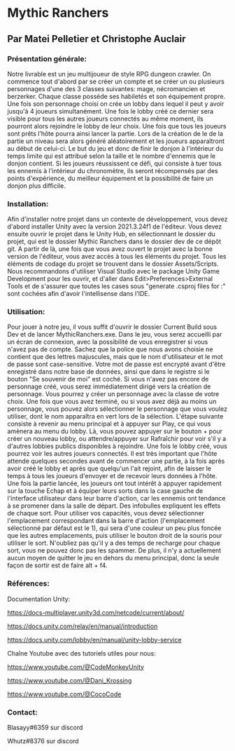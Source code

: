 # Mythic Ranchers

## Par Matei Pelletier et Christophe Auclair

### Présentation générale:
Notre livrable est un jeu multijoueur de style RPG dungeon crawler. On commence tout d'abord par se créer un compte et se créer un ou plusieurs personnages d'une des 3 classes suivantes: mage, nécromancien et berzerker. Chaque classe possède ses habiletés et son équipement propre. Une fois son personnage choisi on crée un lobby dans lequel il peut y avoir jusqu'à 4 joueurs simultanément. Une fois le lobby créé ce dernier sera visible pour tous les autres joueurs connectés au même moment, ils pourront alors rejoindre le lobby de leur choix. Une fois que tous les joueurs sont prêts l’hôte pourra ainsi lancer la partie. Lors de la création de le de la partie un niveau sera alors généré aléatoirement et les joueurs apparaîtront au début de celui-ci. Le but du jeu et donc de finir le donjon à l'intérieur du temps limite qui est attribué selon la taille et le nombre d'ennemis que le donjon contient. Si les joueurs réussissent ce défi, qui consiste à tuer tous les ennemis à l'intérieur du chronomètre, ils seront récompensés par des points d'expérience, du meilleur équipement et la possibilité de faire un donjon plus difficile.

### Installation:
Afin d'installer notre projet dans un contexte de développement, vous devez d'abord installer Unity avec la version 2021.3.24f1 de l'éditeur. Vous devez ensuite ouvrir le projet dans le Unity Hub, en sélectionnant le dossier du projet, qui est le dossier Mythic Ranchers dans le dossier dev de ce dépôt git. A partir de là, une fois que vous avez ouvert le projet avec la bonne version de l'éditeur, vous avez accès à tous les éléments du projet. Tous les éléments de codage du projet se trouvent dans le dossier Assets/Scripts. Nous recommandons d'utiliser Visual Studio avec le package Unity Game Development pour les ouvrir, et d'aller dans Edit>Preferences>External Tools et de s'assurer que toutes les cases sous "generate .csproj files for :" sont cochées afin d'avoir l'intellisense dans l'IDE.

### Utilisation:
Pour jouer à notre jeu, il vous suffit d'ouvrir le dossier Current Build sous Dev et de lancer MythicRanchers.exe. Dans le jeu, vous serez accueilli par un écran de connexion, avec la possibilité de vous enregistrer si vous n'avez pas de compte. Sachez que la police que nous avons choisie ne contient que des lettres majuscules, mais que le nom d'utilisateur et le mot de passe sont case-sensitive. Votre mot de passe est encrypté avant d'être enregistré dans notre base de données, ainsi que dans le registre si le bouton "Se souvenir de moi" est coché. Si vous n'avez pas encore de personnage créé, vous serez immédiatement dirigé vers la création de personnage. Vous pourrez y créer un personnage avec la classe de votre choix. Une fois que vous avez terminé, ou si vous avez déjà au moins un personnage, vous pouvez alors sélectionner le personnage que vous voulez utiliser, dont le nom apparaîtra en vert lors de la sélection. L'étape suivante consiste à revenir au menu principal et à appuyer sur Play, ce qui vous amènera au menu du lobby. Là, vous pouvez appuyer sur le bouton + pour créer un nouveau lobby, ou attendre/appuyer sur Rafraîchir pour voir s'il y a d'autres lobbies publics disponibles à rejoindre. Une fois le lobby créé, vous pourrez voir les autres joueurs connectés. Il est très important que l'hôte attende quelques secondes avant de commencer une partie, à la fois après avoir créé le lobby et après que quelqu'un l'ait rejoint, afin de laisser le temps à tous les joueurs d'envoyer et de recevoir leurs données à l'hôte. Une fois la partie lancée, les joueurs ont tout intérêt à appuyer rapidement sur la touche Echap et à équiper leurs sorts dans la case gauche de l'interface utilisateur dans leur barre d'action, car les ennemis ont tendance à se promener dans la salle de départ. Des infobulles expliquent les effets de chaque sort. Pour utiliser vos capacités, vous devez sélectionner l'emplacement correspondant dans la barre d'action (l'emplacement sélectionné par défaut est le 1), qui sera d'une couleur un peu plus foncée que les autres emplacements, puis utiliser le bouton droit de la souris pour utiliser le sort. N'oubliez pas qu'il y a des temps de recharge pour chaque sort, vous ne pouvez donc pas les spammer. De plus, il n'y a actuellement aucun moyen de quitter le jeu en dehors du menu principal, donc la seule façon de sortir est de faire alt + f4.

### Références:
Documentation Unity:

https://docs-multiplayer.unity3d.com/netcode/current/about/

https://docs.unity.com/relay/en/manual/introduction

https://docs.unity.com/lobby/en/manual/unity-lobby-service

Chaîne Youtube avec des tutoriels utiles pour nous:

https://www.youtube.com/@CodeMonkeyUnity

https://www.youtube.com/@Dani_Krossing

https://www.youtube.com/@CocoCode

### Contact:
Blasayy#6359 sur discord

Whutz#8376 sur discord
